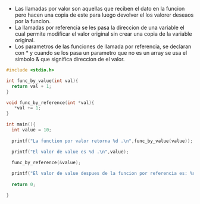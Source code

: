 - Las llamadas por valor son aquellas que reciben el dato en la funcion pero hacen una copia de este para luego devolver el los valorer deseaos por la funcion.
- La llamadas por referencia se les pasa la direccion de una variable el cual permite modificar el valor original sin crear una copia de la variable original.
- Los parametros de las funciones de llamada por referencia, se declaran con * y cuando se los pasa un parametro que no es un array se usa el simbolo & que significa direccion de el valor. 
```c
#include <stdio.h>

int func_by_value(int val){
  return val + 1;
}

void func_by_reference(int *val){
   *val += 1;
}

int main(){
  int value = 10;
  
  printf("La function por valor retorna %d .\n",func_by_value(value));

  printf("El valor de value es %d .\n",value);
  
  func_by_reference(&value);

  printf("El valor de value despues de la funcion por referencia es: %d.",value);
  
  return 0;

}





```